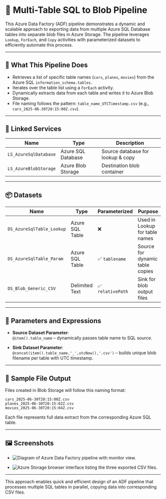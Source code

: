 
# 📄 Multi-Table SQL to Blob Pipeline

This Azure Data Factory (ADF) pipeline demonstrates a dynamic and scalable approach to exporting data from multiple Azure SQL Database tables into separate blob files in Azure Storage. The pipeline leverages `Lookup`, `ForEach`, and `Copy` activities with parameterized datasets to efficiently automate this process.

---

## 🚀 What This Pipeline Does

- Retrieves a list of specific table names (`cars`, `planes`, `movies`) from the Azure SQL `information_schema.tables`.
- Iterates over the table list using a `ForEach` activity.
- Dynamically extracts data from each table and writes it to Azure Blob Storage.
- File naming follows the pattern: `table_name_UTCTimestamp.csv` (e.g., `cars_2025-06-30T20:15:00Z.csv`).

---

## 🔗 Linked Services

| Name                    | Type                  | Description                       |
|-------------------------|-----------------------|-----------------------------------|
| `LS_AzureSqlDatabase`   | Azure SQL Database    | Source database for lookup & copy |
| `LS_AzureBlobStorage`   | Azure Blob Storage    | Destination blob container        |

---

## 📦 Datasets

| Name                     | Type               | Parameterized | Purpose                          |
|--------------------------|--------------------|---------------|----------------------------------|
| `DS_AzureSqlTable_Lookup` | Azure SQL Table     | ❌             | Used in Lookup for table names   |
| `DS_AzureSqlTable_Param`  | Azure SQL Table     | ✅ `tablename` | Source for dynamic table copies  |
| `DS_Blob_Generic_CSV`     | Delimited Text      | ✅ `relativePath` | Sink for blob output files       |

---

## 🧬 Parameters and Expressions

- **Source Dataset Parameter**:  
  `@item().table_name` – dynamically passes table name to SQL source.

- **Sink Dataset Parameter**:  
  `@concat(item().table_name,'_',utcNow(),'.csv')` – builds unique blob filename per table with UTC timestamp.

---
## 📁 Sample File Output

Files created in Blob Storage will follow this naming format:

```
cars_2025-06-30T20:15:00Z.csv
planes_2025-06-30T20:15:02Z.csv
movies_2025-06-30T20:15:04Z.csv
```

Each file represents full data extract from the corresponding Azure SQL table.

---


## 🖼️ Screenshots


- ![Diagram of Azure Data Factory pipeline with monitor view.](./screenshots/pipeline_lkpforeach.png)

- ![Azure Storage browser interface listing the three exported CSV files.](./screenshots/scr_blob_storage.png)

---

This approach enables quick and efficient design of an ADF pipeline that processes multiple SQL tables in parallel, copying data into corresponding CSV files.